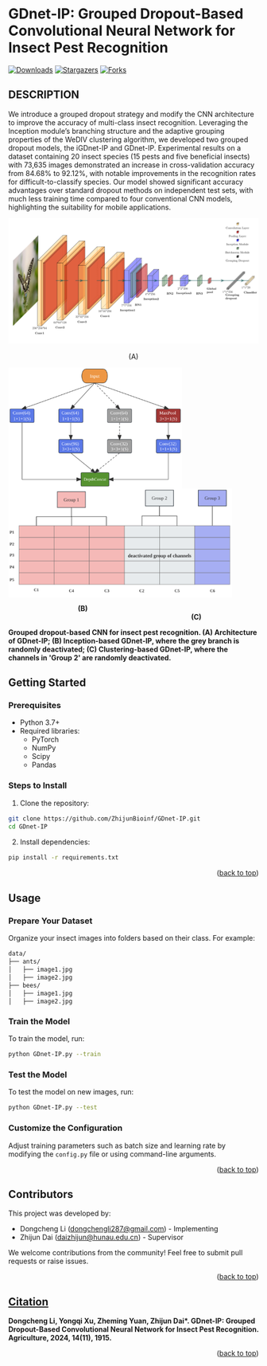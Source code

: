 <a id="readme-top"></a>

[downloads]: https://img.shields.io/github/downloads/ZhijunBioinf/GDnet-IP/total.svg?style=social&logo=github&label=Download
[downloads-url]: https://github.com/ZhijunBioinf/GDnet-IP/releases
[stars-shield]: https://img.shields.io/github/stars/ZhijunBioinf/GDnet-IP.svg?style=flat-square&color=red
[stars-url]: https://github.com/ZhijunBioinf/GDnet-IP/stargazers
[forks-shield]: https://img.shields.io/github/forks/ZhijunBioinf/GDnet-IP.svg?style=flat-square&color=blue
[forks-url]: https://github.com/ZhijunBioinf/GDnet-IP/network/members

# GDnet-IP: Grouped Dropout-Based Convolutional Neural Network for Insect Pest Recognition</h1>

[![Downloads][downloads]][downloads-url]
[![Stargazers][stars-shield]][stars-url]
[![Forks][forks-shield]][forks-url]

## DESCRIPTION

We introduce a grouped dropout strategy and modify the CNN architecture to improve the accuracy of multi-class insect recognition. Leveraging the Inception module’s branching structure and the adaptive grouping properties of the WeDIV clustering algorithm, we developed two grouped dropout models, the iGDnet-IP and
GDnet-IP. Experimental results on a dataset containing 20 insect species (15 pests and five beneficial insects) with 73,635 images demonstrated an increase in cross-validation accuracy from 84.68% to 92.12%, with notable improvements in the recognition rates for difficult-to-classify species. Our model showed significant accuracy advantages over standard dropout methods on independent test sets, with much less training time compared to four conventional CNN models, highlighting the suitability for mobile applications.

<p style="float: center">
  <img src="images/arch-GDnet-IP.svg" alt="Architecture of GDnet-IP" />
  <div align="center">(A)</div>
</p>
<p float="center">
  <img src="images/iGDnet-IP.svg" style="display: block; width: 350px; height: auto" />
  <img src="images/weGDnet-IP.svg" style="display: block; width: 450px; height: auto" />
</p>
<div>
  <span style="font-weight: bold;">&emsp;&emsp;&emsp;&emsp;&emsp;&emsp;&emsp;&emsp;&emsp;&emsp;(B)</span> &emsp;&emsp;&emsp;&emsp;&emsp;&emsp;&emsp;&emsp;&emsp;&emsp;&emsp;&emsp;&emsp;&emsp;&emsp;&emsp;&emsp;&emsp;&emsp;&emsp;&emsp;&emsp;&emsp;&emsp;&emsp;&emsp;
  <span style="font-weight: bold;">(C)</span>
</div>

<p align="left"><b>Grouped dropout-based CNN for insect pest recognition. (A) Architecture of GDnet-IP; (B) Inception-based GDnet-IP, where the grey branch is randomly deactivated; (C) Clustering-based GDnet-IP, where the channels in 'Group 2' are randomly deactivated.</b></p>

## Getting Started
### **Prerequisites**

- Python 3.7+
- Required libraries:
  - PyTorch
  - NumPy
  - Scipy
  - Pandas

### **Steps to Install**

1. Clone the repository:
  
  ```bash
  git clone https://github.com/ZhijunBioinf/GDnet-IP.git
  cd GDnet-IP
  ```
  
2. Install dependencies:
  
  ```bash
  pip install -r requirements.txt
  ```
  

<p align="right">(<a href="#readme-top">back to top</a>)</p>

## Usage

### **Prepare Your Dataset**

Organize your insect images into folders based on their class. For example:

```plaintext
data/
├── ants/
│   ├── image1.jpg
│   ├── image2.jpg
├── bees/
│   ├── image1.jpg
│   ├── image2.jpg
```

### **Train the Model**

To train the model, run:

```bash
python GDnet-IP.py --train
```

### **Test the Model**

To test the model on new images, run:

```bash
python GDnet-IP.py --test
```

### **Customize the Configuration**

Adjust training parameters such as batch size and learning rate by modifying the `config.py` file or using command-line arguments.

<p align="right">(<a href="#readme-top">back to top</a>)</p>

## Contributors

This project was developed by:

- Dongcheng Li ([dongchengli287@gmail.com](mailto:dongchengli287@gmail.com)) - Implementing
- Zhijun Dai ([daizhijun@hunau.edu.cn](mailto:daizhijun@hunau.edu.cn)) - Supervisor

We welcome contributions from the community! Feel free to submit pull requests or raise issues.

<p align="right">(<a href="#readme-top">back to top</a>)</p>


## [Citation](https://www.mdpi.com/2077-0472/14/11/1915)

**Dongcheng Li, Yongqi Xu, Zheming Yuan, Zhijun Dai\*. GDnet-IP: Grouped Dropout-Based Convolutional Neural Network for Insect Pest Recognition. Agriculture, 2024, 14(11), 1915.**

<p align="right">(<a href="#top">back to top</a>)</p>
